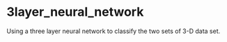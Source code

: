 # 3layer_neural_network
Using a three layer neural network to classify the two sets of 3-D data set.
